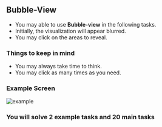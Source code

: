 ## Bubble-View

- You may able to use **Bubble-view** in the following tasks.
- Initially, the visualization will appear blurred. 
- You may click on the areas to reveal.

### Things to keep in mind
- You may always take time to think.
- You may click as many times as you need.


### Example Screen
![example](/Revisit-Study/tools/assets/bubble.png)

### You will solve 2 example tasks and 20 main tasks
